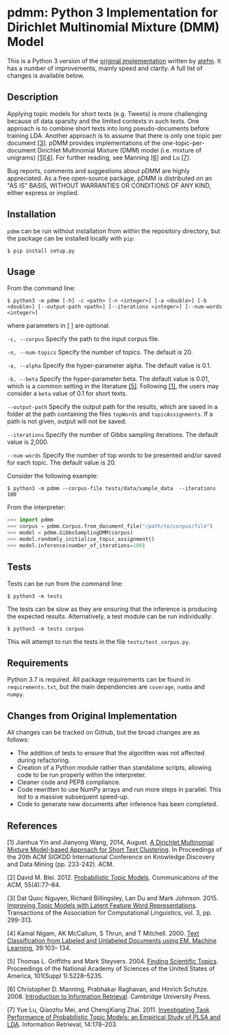 # pdmm: Python 3 Implementation for Dirichlet Multinomial Mixture (DMM) Model

This is a Python 3 version of the [original implementation](https://github.com/atefm/pDMM) written by [atefm](https://github.com/atefm). It has a number of improvements, mainly speed and clarity. A full list of changes is available below.

## Description

Applying topic models for short texts (e.g. Tweets) is more challenging because of data sparsity and the limited contexts in such texts. One approach is to combine short texts into long pseudo-documents before training LDA. Another approach is to assume that there is only one topic per document [[3]](#references). pDMM provides implementations of the one-topic-per-document Dirichlet Multinomial Mixture (DMM) model (i.e. mixture of unigrams) [[1]](#references)[[4]](#references). For further reading, see Manning [[6]](#references) and Lu [[7]](#references).

Bug reports, comments and suggestions about pDMM are highly appreciated. As a free open-source package, pDMM is distributed on an "AS IS" BASIS, WITHOUT WARRANTIES OR CONDITIONS OF ANY KIND, either express or implied.

## Installation

`pdmm` can be run without installation from within the repository directory, but the package can be installed locally with `pip`:

```shell script
$ pip install setup.py
```

## Usage

From the command line:

```shell script
$ python3 -m pdmm [-h] -c <path> [-n <integer>] [-a <double>] [-b <double>] [--output-path <path>] [--iterations <integer>] [--num-words <integer>]
```

where parameters in [ ] are optional.

`-c, --corpus` Specify the path to the input corpus file.

`-n, --num-topics` Specify the number of topics. The default is 20.

`-a, --alpha` Specify the hyper-parameter alpha. The default value is 0.1.

`-b, --beta` Specify the hyper-parameter beta. The default value is 0.01, which is a common setting in the literature [[5]](#references). Following [[1]](#references), the users may consider a `beta` value of 0.1 for short texts.

`--output-path` Specify the output path for the results, which are saved in a folder at the path containing the files `topWords` and `topicAssignments`. If a path is not given, output will not be saved.

`--iterations` Specify the number of Gibbs sampling iterations. The default value is 2,000.

`--num-words` Specify the number of top words to be presented and/or saved for each topic. The default value is 20.


Consider the following example:

```shell script
$ python3 -m pdmm --corpus-file tests/data/sample_data  --iterations 100
```

From the interpreter:

```python
>>> import pdmm
>>> corpus = pdmm.Corpus.from_document_file("/path/to/corpus/file")
>>> model = pdmm.GibbsSamplingDMM(corpus)
>>> model.randomly_initialise_topic_assignment()
>>> model.inference(number_of_iterations=100)
```

## Tests

Tests can be run from the command line:

```shell script
$ python3 -m tests
```

The tests can be slow as they are ensuring that the inference is producing the expected results. Alternatively, a test module can be run individually:

```shell script
$ python3 -m tests corpus
```

This will attempt to run the tests in the file `tests/test_corpus.py`.

## Requirements

Python 3.7 is required. All package requirements can be found in `requirements.txt`, but the main dependencies are `coverage`, `numba` and `numpy`.

## Changes from Original Implementation

All changes can be tracked on Github, but the broad changes are as follows:

* The addition of tests to ensure that the algorithm was not affected during refactoring.
* Creation of a Python module rather than standalone scripts, allowing code to be run properly within the interpreter.
* Cleaner code and PEP8 compliance.
* Code rewritten to use NumPy arrays and run more steps in parallel. This led to a massive subsequent speed-up.
* Code to generate new documents after inference has been completed.

## References
[1] Jianhua Yin and Jianyong Wang, 2014, August. [A Dirichlet Multinomial Mixture Model-based Approach for Short Text Clustering](https://dl.acm.org/doi/10.1145/2623330.2623715). In Proceedings of the 20th ACM SIGKDD International Conference on Knowledge Discovery and Data Mining (pp. 233-242). ACM.

[2] David M. Blei. 2012. [Probabilistic Topic Models](https://dl.acm.org/doi/10.1145/2133806.2133826). Communications of the ACM, 55(4):77–84.

[3] Dat Quoc Nguyen, Richard Billingsley, Lan Du and Mark Johnson. 2015. [Improving Topic Models with Latent Feature Word Representations](https://tacl2013.cs.columbia.edu/ojs/index.php/tacl/article/view/582/158). Transactions of the Association for Computational Linguistics, vol. 3, pp. 299-313.

[4] Kamal Nigam, AK McCallum, S Thrun, and T Mitchell. 2000. [Text Classification from Labeled and Unlabeled Documents using EM. Machine Learning](https://link.springer.com/article/10.1023/A:1007692713085), 39:103– 134.

[5] Thomas L. Griffiths and Mark Steyvers. 2004. [Finding Scientific Topics](https://www.pnas.org/content/101/suppl_1/5228). Proceedings of the National Academy of Sciences of the United States of America, 101(Suppl 1):5228–5235.

[6] Christopher D. Manning, Prabhakar Raghavan, and Hinrich Schutze. 2008. [Introduction to Information Retrieval](https://nlp.stanford.edu/IR-book/information-retrieval-book.html). Cambridge University Press.

[7] Yue Lu, Qiaozhu Mei, and ChengXiang Zhai. 2011. [Investigating Task Performance of Probabilistic Topic Models: an Empirical Study of PLSA and LDA](https://link.springer.com/article/10.1007%2Fs10791-010-9141-9). Information Retrieval, 14:178–203.
